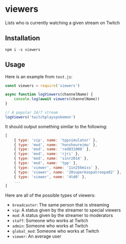 # viewers
Lists who is currently watching a given stream on Twitch

## Installation

```
npm i -s viewers
```

## Usage

Here is an example from `test.js`:
```javascript
const viewers = require('viewers')

async function logViewers(channelName) {
    console.log(await viewers(channelName))
}

// A popular 24/7 stream
logViewers('twitchplayspokemon')
```

It should output something similar to the following:
```javascript
[
    { type: 'vip', name: 'tppsimulator' },
    { type: 'mod', name: 'honshoureimu' },
    { type: 'mod', name: 'red031000' },
    { type: 'mod', name: 'rjri' },
    { type: 'mod', name: 'sinr2014' },
    { type: 'mod', name: 'tpp' },
    { type: 'viewer', name: '1in256miss' },
    { type: 'viewer', name: '20superkoopatroopa02' },
    { type: 'viewer', name: '4td0' },
    ...
]
```

Here are all of the possible types of viewers:
- `broadcaster`: The same person that is streaming
- `vip`: A status given by the streamer to special viewers
- `mod`: A status given by the streamer to moderators
- `staff`: Someone who works at Twitch
- `admin`: Someone who works at Twitch
- `global_mod`: Someone who works at Twitch
- `viewer`: An average user
